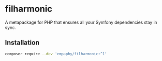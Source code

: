 # filharmonic
A metapackage for PHP that ensures all your Symfony dependencies stay in sync.

## Installation

```bash
composer require --dev 'empaphy/filharmonic:^1'
```
